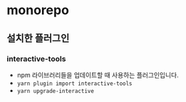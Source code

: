 # monorepo

## 설치한 플러그인

### interactive-tools

- npm 라이브러리들을 업데이트할 때 사용하는 플러그인입니다.
- `yarn plugin import interactive-tools`
- `yarn upgrade-interactive`
